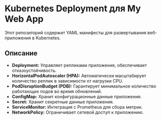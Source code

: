 # Kubernetes Deployment для My Web App

Этот репозиторий содержит YAML манифесты для развертывания веб-приложения в Kubernetes.

## Описание

*   **Deployment:** Управляет репликами приложения, обеспечивает отказоустойчивость.
*   **HorizontalPodAutoscaler (HPA):** Автоматически масштабирует количество реплик в зависимости от нагрузки CPU.
*   **PodDisruptionBudget (PDB):** Гарантирует минимальное количество работающих подов во время обновлений.
*   **ConfigMap:** Хранит конфигурационные данные приложения.
*   **Secret:** Хранит секретные данные приложения.
*   **ServiceMonitor:** Интеграция с Prometheus для сбора метрик.
*   **NetworkPolicy:** Ограничивает сетевой доступ к приложению.

